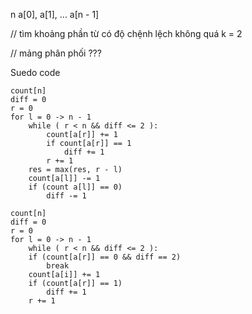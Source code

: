 n
a[0], a[1], ... a[n - 1]

// tìm khoảng phần từ có độ chệnh lệch không quá k = 2

// mảng phân phối ???

Suedo code
```
count[n]
diff = 0
r = 0
for l = 0 -> n - 1
    while ( r < n && diff <= 2 ):
        count[a[r]] += 1
        if count[a[r]] == 1
            diff += 1
        r += 1
    res = max(res, r - l)
    count[a[l]] -= 1
    if (count a[l]] == 0)
        diff -= 1

```

```
count[n]
diff = 0
r = 0
for l = 0 -> n - 1
    while ( r < n && diff <= 2 ):
    if (count[a[r]] == 0 && diff == 2)
        break
    count[a[i]] += 1
    if (count[a[r]] == 1)
        diff += 1
    r += 1